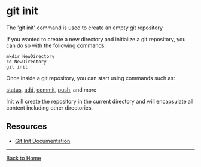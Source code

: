 # git init

The 'git init' command is used to create an empty git repository

If you wanted to create a new directory and initialize a git repository, you can do so with the following commands:

```
mkdir NewDirectory
cd NewDirectory
git init
```

Once inside a git repository, you can start using commands such as:

[status](./Status.md),
[add](./Add.md),
[commit](./Commit.md),
[push](./Push.md),
and more

Init will create the repository in the current directory and will encapsulate all content including other directories.

## Resources

- [Git Init Documentation](https://git-scm.com/docs/git-init)

---
[Back to Home](../Readme.md)
